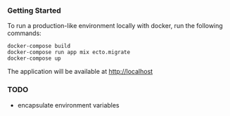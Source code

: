 ### Getting Started
To run a production-like environment locally with docker, run the following commands:

```
docker-compose build
docker-compose run app mix ecto.migrate
docker-compose up
```

The application will be available at [http://localhost](http://localhost)

### TODO
- encapsulate environment variables
